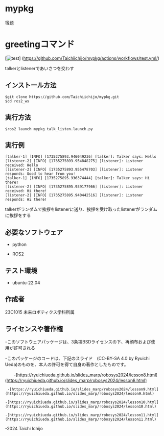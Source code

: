 # mypkg
宿題
# greetingコマンド
[![test](https://github.com/Taichiichijo/mypkg/actions/workflows/test.yml/badge.svg)]
(https://github.com/Taichiichijo/mypkg/actions/workflows/test.yml/)

talkerとlistenerであいさつを交わす
## インストール方法
~~~
$git clone https://github.com/Taichiichijo/mypkg.git
$cd ros2_ws
~~~
## 実行方法
~~~
$ros2 launch mypkg talk_listen.launch.py
~~~

## 実行例
~~~
[talker-1] [INFO] [1735275893.946049236] [talker]: Talker says: Hello
[listener-2] [INFO] [1735275893.954848275] [listener]: Listener received: Hello
[listener-2] [INFO] [1735275893.955478703] [listener]: Listener responds: Good to hear from you!
[talker-1] [INFO] [1735275895.936374444] [talker]: Talker says: Hi there!
[listener-2] [INFO] [1735275895.939177966] [listener]: Listener received: Hi there!
[listener-2] [INFO] [1735275895.940442516] [listener]: Listener responds: Hi there!
~~~

talkerがランダムで挨拶をlistenerに送り、挨拶を受け取ったlistenerがランダムに挨拶をする

## 必要なソフトウェア
- python
  
- ROS2
## テスト環境
- ubuntu-22.04
## 作成者
23C1015
未来ロボティクス学科所属
## ライセンスや著作権
 -このソフトウェアパッケージは、3条項BSDライセンスの下、再頒布および使用が許可される

 -このパッケージのコードは、下記のスライド　(CC-BY-SA 4.0 by Ryuichi Ueda)のものを、本人の許可を得て自身の著作としたものです。

 　　-[https://ryuichiueda.github.io/slides_marp/robosys2024/lesson8.html](https://ryuichiueda.github.io/slides_marp/robosys2024/lesson8.html)
     
     -[https://ryuichiueda.github.io/slides_marp/robosys2024/lesson9.html](https://ryuichiueda.github.io/slides_marp/robosys2024/lesson9.html)
    
    -[https://ryuichiueda.github.io/slides_marp/robosys2024/lesson10.html](https://ryuichiueda.github.io/slides_marp/robosys2024/lesson10.html)
    
    -[https://ryuichiueda.github.io/slides_marp/robosys2024/lesson11.html](https://ryuichiueda.github.io/slides_marp/robosys2024/lesson11.html)

 -2024 Taichi Ichijo
